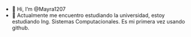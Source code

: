 - 👋 Hi, I’m @Mayra1207
- 👀  Actualmente me encuentro estudiando la universidad, estoy  estudiando Ing. Sistemas Computacionales.
Es mi primera vez usando github.

<!---
Mayra1207/Mayra1207 is a ✨ special ✨ repository because its `README.md` (this file) appears on your GitHub profile.
You can click the Preview link to take a look at your changes.
--->
